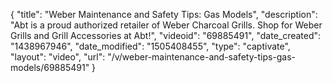 {
    "title": "Weber Maintenance and Safety Tips: Gas Models",
    "description": "Abt is a proud authorized retailer of Weber Charcoal Grills. Shop for Weber Grills and Grill Accessories at Abt!",
    "videoid": "69885491",
    "date_created": "1438967946",
    "date_modified": "1505408455",
    "type": "captivate",
    "layout": "video",
    "url": "\/v\/weber-maintenance-and-safety-tips-gas-models\/69885491"
}